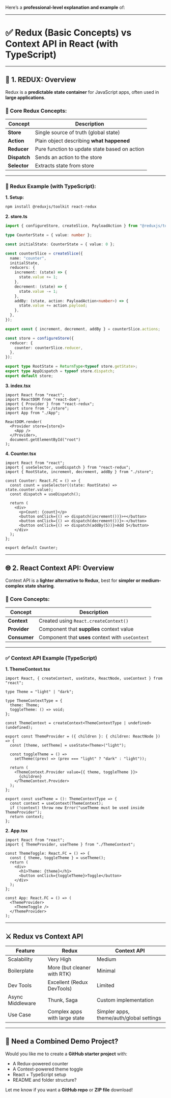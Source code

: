 Here’s a **professional-level explanation and example** of:

---

# ✅ Redux (Basic Concepts) vs Context API in React (with TypeScript)

---

## 🧠 1. REDUX: Overview

Redux is a **predictable state container** for JavaScript apps, often used in **large applications**.

### 🔁 Core Redux Concepts:

| Concept      | Description                                   |
| ------------ | --------------------------------------------- |
| **Store**    | Single source of truth (global state)         |
| **Action**   | Plain object describing **what happened**     |
| **Reducer**  | Pure function to update state based on action |
| **Dispatch** | Sends an action to the store                  |
| **Selector** | Extracts state from store                     |

---

### 🧪 Redux Example (with TypeScript):

**1. Setup:**

```bash
npm install @reduxjs/toolkit react-redux
```

**2. store.ts**

```ts
import { configureStore, createSlice, PayloadAction } from "@reduxjs/toolkit";

type CounterState = { value: number };

const initialState: CounterState = { value: 0 };

const counterSlice = createSlice({
  name: "counter",
  initialState,
  reducers: {
    increment: (state) => {
      state.value += 1;
    },
    decrement: (state) => {
      state.value -= 1;
    },
    addBy: (state, action: PayloadAction<number>) => {
      state.value += action.payload;
    },
  },
});

export const { increment, decrement, addBy } = counterSlice.actions;

const store = configureStore({
  reducer: {
    counter: counterSlice.reducer,
  },
});

export type RootState = ReturnType<typeof store.getState>;
export type AppDispatch = typeof store.dispatch;
export default store;
```

**3. index.tsx**

```tsx
import React from "react";
import ReactDOM from "react-dom";
import { Provider } from "react-redux";
import store from "./store";
import App from "./App";

ReactDOM.render(
  <Provider store={store}>
    <App />
  </Provider>,
  document.getElementById("root")
);
```

**4. Counter.tsx**

```tsx
import React from "react";
import { useSelector, useDispatch } from "react-redux";
import { RootState, increment, decrement, addBy } from "./store";

const Counter: React.FC = () => {
  const count = useSelector((state: RootState) => state.counter.value);
  const dispatch = useDispatch();

  return (
    <div>
      <p>Count: {count}</p>
      <button onClick={() => dispatch(increment())}>+</button>
      <button onClick={() => dispatch(decrement())}>-</button>
      <button onClick={() => dispatch(addBy(5))}>Add 5</button>
    </div>
  );
};

export default Counter;
```

---

## 🌐 2. React Context API: Overview

Context API is a **lighter alternative to Redux**, best for **simpler or medium-complex state sharing**.

### 🌲 Core Concepts:

| Concept      | Description                                       |
| ------------ | ------------------------------------------------- |
| **Context**  | Created using `React.createContext()`             |
| **Provider** | Component that **supplies** context value         |
| **Consumer** | Component that **uses** context with `useContext` |

---

### ✅ Context API Example (TypeScript)

**1. ThemeContext.tsx**

```tsx
import React, { createContext, useState, ReactNode, useContext } from "react";

type Theme = "light" | "dark";

type ThemeContextType = {
  theme: Theme;
  toggleTheme: () => void;
};

const ThemeContext = createContext<ThemeContextType | undefined>(undefined);

export const ThemeProvider = ({ children }: { children: ReactNode }) => {
  const [theme, setTheme] = useState<Theme>("light");

  const toggleTheme = () =>
    setTheme((prev) => (prev === "light" ? "dark" : "light"));

  return (
    <ThemeContext.Provider value={{ theme, toggleTheme }}>
      {children}
    </ThemeContext.Provider>
  );
};

export const useTheme = (): ThemeContextType => {
  const context = useContext(ThemeContext);
  if (!context) throw new Error("useTheme must be used inside ThemeProvider");
  return context;
};
```

**2. App.tsx**

```tsx
import React from "react";
import { ThemeProvider, useTheme } from "./ThemeContext";

const ThemeToggle: React.FC = () => {
  const { theme, toggleTheme } = useTheme();
  return (
    <div>
      <h1>Theme: {theme}</h1>
      <button onClick={toggleTheme}>Toggle</button>
    </div>
  );
};

const App: React.FC = () => (
  <ThemeProvider>
    <ThemeToggle />
  </ThemeProvider>
);
```

---

## ⚔️ Redux vs Context API

| Feature          | Redux                         | Context API                              |
| ---------------- | ----------------------------- | ---------------------------------------- |
| Scalability      | Very High                     | Medium                                   |
| Boilerplate      | More (but cleaner with RTK)   | Minimal                                  |
| Dev Tools        | Excellent (Redux DevTools)    | Limited                                  |
| Async Middleware | Thunk, Saga                   | Custom implementation                    |
| Use Case         | Complex apps with large state | Simpler apps, theme/auth/global settings |

---

## 🚀 Need a Combined Demo Project?

Would you like me to create a **GitHub starter project** with:

- A Redux-powered counter
- A Context-powered theme toggle
- React + TypeScript setup
- README and folder structure?

Let me know if you want a **GitHub repo** or **ZIP file** download!
